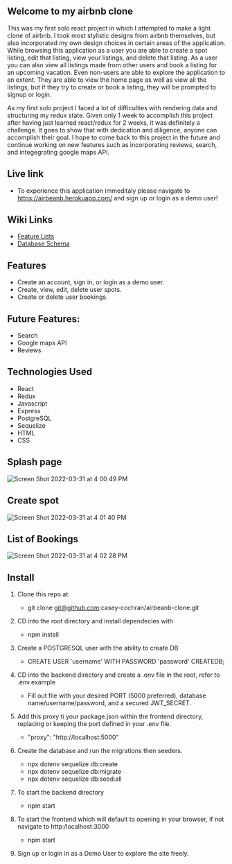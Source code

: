 ## Welcome to my airbnb clone 
   
   This was my first solo react project in which I attempted to make a light clone of airbnb. I took most stylistic designs from airbnb
   themselves, but also incorporated my own design choices in certain areas of the application. While browsing this application as a user
   you are able to create a spot listing, edit that listing, view your listings, and delete that listing. As a user you can also view all 
   listings made from other users and book a listing for an upcoming vacation. Even non-users are able to explore the application to an extent. 
   They are able to view the home page as well as view all the listings, but if they try to create or book a listing, they will be prompted
   to signup or login. 
   
   As my first solo project I faced a lot of difficulties with rendering data and structuring my redux state. Given only 1 week to accomplish
   this project after having just learned react/redux for 2 weeks, it was definitely a challenge. It goes to show that with dedication and
   diligence, anyone can accomplish their goal. I hope to come back to this project in the future and continue working on new features such
   as incorporating reviews, search, and integegrating google maps API. 
   
## Live link
   
   * To experience this application immeditaly please navigate to https://airbeanb.herokuapp.com/ and sign up or login as a demo user!

## Wiki Links

* [Feature Lists](https://github.com/casey-cochran/airbeanb-clone/wiki/Feature-List)
* [Database Schema](https://github.com/casey-cochran/airbeanb-clone/wiki/Database-Schema)

## Features

* Create an account, sign in, or login as a demo user.
* Create, view, edit, delete user spots.
* Create or delete user bookings.

## Future Features:

* Search
* Google maps API
* Reviews

## Technologies Used

  * React
  * Redux
  * Javascript
  * Express
  * PostgreSQL
  * Sequelize
  * HTML
  * CSS

## Splash page 

![Screen Shot 2022-03-31 at 4 00 49 PM](https://user-images.githubusercontent.com/90711743/161163310-58165d3e-f9fd-4e73-851e-063589e5f05e.png)

## Create spot

![Screen Shot 2022-03-31 at 4 01 40 PM](https://user-images.githubusercontent.com/90711743/161163396-dbf885ab-d335-489c-bbb3-93e2011cdcaf.png)

## List of Bookings

![Screen Shot 2022-03-31 at 4 02 28 PM](https://user-images.githubusercontent.com/90711743/161163484-bd16ea12-1f56-4c90-afbd-d696c68e3da4.png)

## Install

1. Clone this repo at: 
   - git clone git@github.com:casey-cochran/airbeanb-clone.git


2. CD into the root directory and install dependecies with 
   - npm install


3. Create a POSTGRESQL user with the ability to create DB
   - CREATE USER 'username' WITH PASSWORD 'password' CREATEDB;
   
4. CD into the backend directory and create a .env file in the root, refer to .env.example
    - Fill out file with your desired PORT (5000 preferred), database name/username/password, and a secured JWT_SECRET.
    
5. Add this proxy ti your package.json within the frontend directory, replacing or keeping the port defined in your .env file.
    - "proxy": "http://localhost:5000"

6. Create the database and run the migrations then seeders.
    - npx dotenv sequelize db:create
    - npx dotenv sequelize db:migrate
    - npx dotenv sequelize db:seed:all

7. To start the backend directory
    - npm start
    
8. To start the frontend which will default to opening in your browser, if not navigate to http:/localhost:3000
    - npm start
    
10. Sign up or login in as a Demo User to explore the site freely. 
